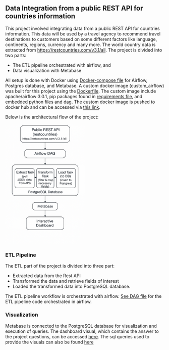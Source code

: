 ## Data Integration from a public REST API for countries information

This project involved integrating data from a public REST API for countries information. This data will be used by a travel agency to recommend travel destinations to customers based on some different factors like language, continents, regions, currency and many more. The world country data is extracted from https://restcountries.com/v3.1/all.
The project is divided into two parts:
- The ETL pipeline orchestrated with airflow, and
- Data visualization with Metabase

All setup is done with Docker using [Docker-compose file](./docker-compose.yaml) for Airflow, Postgres database, and Metabase. A custom docker image (custom_airflow) was built for this project using the [Dockerfile](./Dockerfile). The custom image include apache/airflow:3.0.1, pip packages found in [requirements file](./requirements.txt), and embedded python files and dag. The custom docker image is pushed to docker hub and can be accessed via [this link](https://hub.docker.com/repository/docker/olalekanrasaq/custom_airflow/).

Below is the architectural flow of the project:

<img src="./etl_architecture.png" alt="ETL Architecture Flow" width="50%" height="50%"/>


### ETL Pipeline
The ETL part of the project is divided into three part:
- Extracted data from the Rest API
- Transformed the data and retrieve fields of interest
- Loaded the transformed data into PostgreSQL database.

The ETL pipeline workflow is orchestrated with airflow. [See DAG file](./dags/country_info_dag.py) for the ETL pipeline code orchestrated in airflow.

### Visualization
Metabase is connected to the PostgreSQL database for visualization and execution of queries. The dashboard visual, which contains the answer to the project questions, can be accessed [here](./WorldCountryDashboard.pdf). The sql queries used to provide the visuals can also be found [here](./dags/template/sql/queries.sql)

